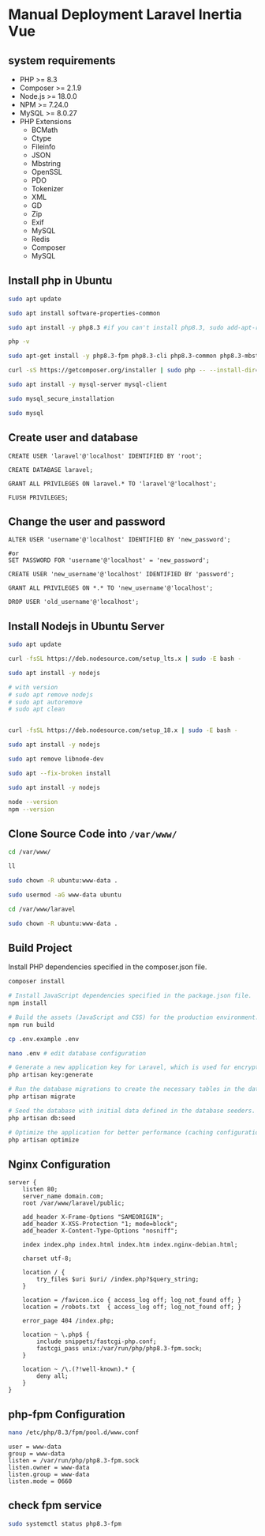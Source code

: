 # Manual Deployment Laravel Inertia Vue

## system requirements
- PHP >= 8.3
- Composer >= 2.1.9
- Node.js >= 18.0.0
- NPM >= 7.24.0
- MySQL >= 8.0.27
- PHP Extensions
  - BCMath
  - Ctype
  - Fileinfo
  - JSON
  - Mbstring
  - OpenSSL
  - PDO
  - Tokenizer
  - XML
  - GD
  - Zip
  - Exif
  - MySQL
  - Redis
  - Composer
  - MySQL


## Install php in Ubuntu

```sh
sudo apt update

sudo apt install software-properties-common

sudo apt install -y php8.3 #if you can't install php8.3, sudo add-apt-repository ppa:ondrej/php && sudo apt-get update

php -v

sudo apt-get install -y php8.3-fpm php8.3-cli php8.3-common php8.3-mbstring php8.3-gd php8.3-intl php8.3-xml php8.3-mysql php8.3-zip php8.3-bcmath php8.3-soap php8.3-redis php8.3-curl php8.3-imagick php8.3-xmlrpc php8.3-xsl

curl -sS https://getcomposer.org/installer | sudo php -- --install-dir=/usr/local/bin --filename=composer

sudo apt install -y mysql-server mysql-client

sudo mysql_secure_installation

sudo mysql
```

## Create user and database
```mysql
CREATE USER 'laravel'@'localhost' IDENTIFIED BY 'root';

CREATE DATABASE laravel;

GRANT ALL PRIVILEGES ON laravel.* TO 'laravel'@'localhost';

FLUSH PRIVILEGES;
```

## Change the user and password
```msql
ALTER USER 'username'@'localhost' IDENTIFIED BY 'new_password';

#or
SET PASSWORD FOR 'username'@'localhost' = 'new_password';

CREATE USER 'new_username'@'localhost' IDENTIFIED BY 'password';

GRANT ALL PRIVILEGES ON *.* TO 'new_username'@'localhost';

DROP USER 'old_username'@'localhost';

```

## Install Nodejs in Ubuntu Server
```sh
sudo apt update

curl -fsSL https://deb.nodesource.com/setup_lts.x | sudo -E bash -

sudo apt install -y nodejs

# with version
# sudo apt remove nodejs
# sudo apt autoremove
# sudo apt clean


curl -fsSL https://deb.nodesource.com/setup_18.x | sudo -E bash -

sudo apt install -y nodejs

sudo apt remove libnode-dev

sudo apt --fix-broken install

sudo apt install -y nodejs

node --version
npm --version
```

## Clone Source Code into `/var/www/`
```sh
cd /var/www/

ll

sudo chown -R ubuntu:www-data .

sudo usermod -aG www-data ubuntu

cd /var/www/laravel

sudo chown -R ubuntu:www-data .

```

## Build Project
Install PHP dependencies specified in the composer.json file.
```sh
composer install

# Install JavaScript dependencies specified in the package.json file.
npm install

# Build the assets (JavaScript and CSS) for the production environment.
npm run build

cp .env.example .env

nano .env # edit database configuration

# Generate a new application key for Laravel, which is used for encrypting session data and other secure information.
php artisan key:generate

# Run the database migrations to create the necessary tables in the database.
php artisan migrate

# Seed the database with initial data defined in the database seeders.
php artisan db:seed

# Optimize the application for better performance (caching configurations, routes, etc.).
php artisan optimize
```


## Nginx Configuration

```nginx
server {
    listen 80;
    server_name domain.com;
    root /var/www/laravel/public;

    add_header X-Frame-Options "SAMEORIGIN";
    add_header X-XSS-Protection "1; mode=block";
    add_header X-Content-Type-Options "nosniff";

    index index.php index.html index.htm index.nginx-debian.html;

    charset utf-8;

    location / {
        try_files $uri $uri/ /index.php?$query_string;
    }

    location = /favicon.ico { access_log off; log_not_found off; }
    location = /robots.txt  { access_log off; log_not_found off; }

    error_page 404 /index.php;

    location ~ \.php$ {
        include snippets/fastcgi-php.conf;
        fastcgi_pass unix:/var/run/php/php8.3-fpm.sock;
    }

    location ~ /\.(?!well-known).* {
        deny all;
    }
}
```

## php-fpm Configuration

```sh
nano /etc/php/8.3/fpm/pool.d/www.conf
```

```nginx
user = www-data
group = www-data
listen = /var/run/php/php8.3-fpm.sock
listen.owner = www-data
listen.group = www-data
listen.mode = 0660
```

## check fpm service
```sh
sudo systemctl status php8.3-fpm
```